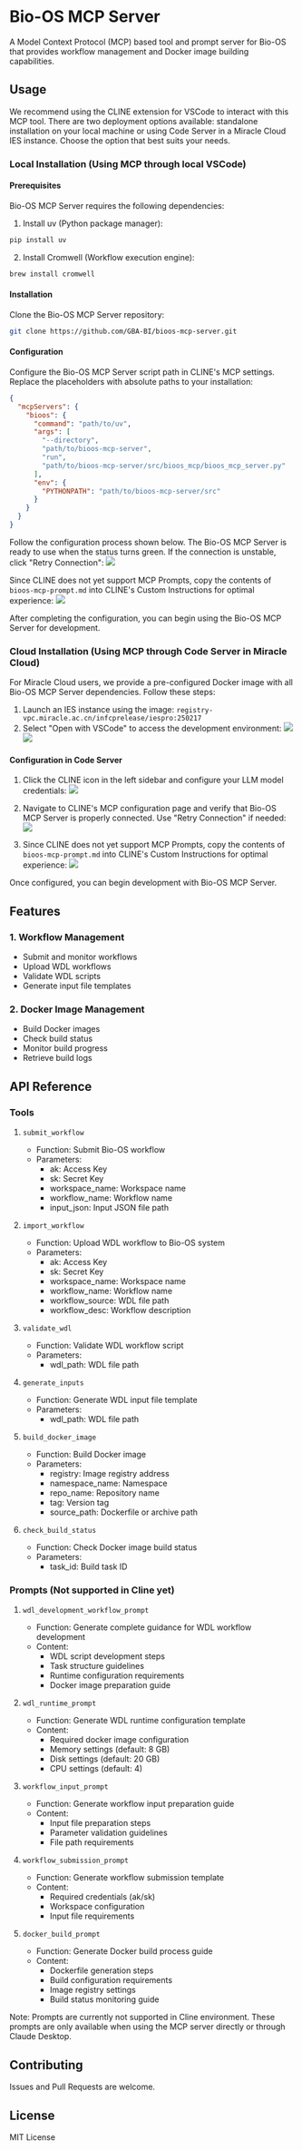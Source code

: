 # Bio-OS MCP Server

A Model Context Protocol (MCP) based tool and prompt server for Bio-OS that provides workflow management and Docker image building capabilities.

## Usage
We recommend using the CLINE extension for VSCode to interact with this MCP tool. There are two deployment options available: standalone installation on your local machine or using Code Server in a Miracle Cloud IES instance. Choose the option that best suits your needs.

### Local Installation (Using MCP through local VSCode)
#### Prerequisites
Bio-OS MCP Server requires the following dependencies:

1. Install uv (Python package manager):
```bash
pip install uv
```

2. Install Cromwell (Workflow execution engine):
```bash
brew install cromwell
```

#### Installation
Clone the Bio-OS MCP Server repository:
```bash
git clone https://github.com/GBA-BI/bioos-mcp-server.git
```

#### Configuration
Configure the Bio-OS MCP Server script path in CLINE's MCP settings. Replace the placeholders with absolute paths to your installation:
```json
{
  "mcpServers": {
    "bioos": {
      "command": "path/to/uv",
      "args": [
        "--directory",
        "path/to/bioos-mcp-server",
        "run",
        "path/to/bioos-mcp-server/src/bioos_mcp/bioos_mcp_server.py"
      ],
      "env": {
        "PYTHONPATH": "path/to/bioos-mcp-server/src"
      }
    }
  }
} 
```

Follow the configuration process shown below. The Bio-OS MCP Server is ready to use when the status turns green. If the connection is unstable, click "Retry Connection":
![](figures/standalone_configure.png)

Since CLINE does not yet support MCP Prompts, copy the contents of `bioos-mcp-prompt.md` into CLINE's Custom Instructions for optimal experience:
![](figures/prompt.png)

After completing the configuration, you can begin using the Bio-OS MCP Server for development.

### Cloud Installation (Using MCP through Code Server in Miracle Cloud)
For Miracle Cloud users, we provide a pre-configured Docker image with all Bio-OS MCP Server dependencies. Follow these steps:

1. Launch an IES instance using the image: `registry-vpc.miracle.ac.cn/infcprelease/iespro:250217`
2. Select "Open with VSCode" to access the development environment:
![](figures/IES_init.png)
![](figures/run_vscode.png)

#### Configuration in Code Server
1. Click the CLINE icon in the left sidebar and configure your LLM model credentials:
![](figures/cline_extension.png)

2. Navigate to CLINE's MCP configuration page and verify that Bio-OS MCP Server is properly connected. Use "Retry Connection" if needed:
![](figures/mcp_config.png)

3. Since CLINE does not yet support MCP Prompts, copy the contents of `bioos-mcp-prompt.md` into CLINE's Custom Instructions for optimal experience:
![](figures/instruction.png)

Once configured, you can begin development with Bio-OS MCP Server.

## Features

### 1. Workflow Management
- Submit and monitor workflows
- Upload WDL workflows
- Validate WDL scripts
- Generate input file templates

### 2. Docker Image Management
- Build Docker images
- Check build status
- Monitor build progress
- Retrieve build logs

## API Reference

### Tools

1. `submit_workflow`
   - Function: Submit Bio-OS workflow
   - Parameters:
     - ak: Access Key
     - sk: Secret Key
     - workspace_name: Workspace name
     - workflow_name: Workflow name
     - input_json: Input JSON file path


2. `import_workflow`
   - Function: Upload WDL workflow to Bio-OS system
   - Parameters:
     - ak: Access Key
     - sk: Secret Key
     - workspace_name: Workspace name
     - workflow_name: Workflow name
     - workflow_source: WDL file path
     - workflow_desc: Workflow description

3. `validate_wdl`
   - Function: Validate WDL workflow script
   - Parameters:
     - wdl_path: WDL file path

4. `generate_inputs`
   - Function: Generate WDL input file template
   - Parameters:
     - wdl_path: WDL file path

5. `build_docker_image`
   - Function: Build Docker image
   - Parameters:
     - registry: Image registry address
     - namespace_name: Namespace
     - repo_name: Repository name
     - tag: Version tag
     - source_path: Dockerfile or archive path

6. `check_build_status`
   - Function: Check Docker image build status
   - Parameters:
     - task_id: Build task ID

### Prompts (Not supported in Cline yet)

1. `wdl_development_workflow_prompt`
   - Function: Generate complete guidance for WDL workflow development
   - Content:
     - WDL script development steps
     - Task structure guidelines
     - Runtime configuration requirements
     - Docker image preparation guide

2. `wdl_runtime_prompt`
   - Function: Generate WDL runtime configuration template
   - Content:
     - Required docker image configuration
     - Memory settings (default: 8 GB)
     - Disk settings (default: 20 GB)
     - CPU settings (default: 4)

3. `workflow_input_prompt`
   - Function: Generate workflow input preparation guide
   - Content:
     - Input file preparation steps
     - Parameter validation guidelines
     - File path requirements

4. `workflow_submission_prompt`
   - Function: Generate workflow submission template
   - Content:
     - Required credentials (ak/sk)
     - Workspace configuration
     - Input file requirements

5. `docker_build_prompt`
   - Function: Generate Docker build process guide
   - Content:
     - Dockerfile generation steps
     - Build configuration requirements
     - Image registry settings
     - Build status monitoring guide

Note: Prompts are currently not supported in Cline environment. These prompts are only available when using the MCP server directly or through Claude Desktop.


## Contributing

Issues and Pull Requests are welcome.

## License

MIT License